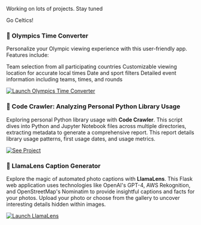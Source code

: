 Working on lots of projects. Stay tuned

Go Celtics!

### 🏅 Olympics Time Converter
Personalize your Olympic viewing experience with this user-friendly app. Features include:

Team selection from all participating countries
Customizable viewing location for accurate local times
Date and sport filters
Detailed event information including teams, times, and rounds

[![Launch Olympics Time Converter](https://img.shields.io/badge/Launch-Olympics-Time-Converter-blue?style=for-the-badge&logo=appveyor)](https://olympics-time-converter.vercel.app/)

### 🐍 Code Crawler: Analyzing Personal Python Library Usage

Exploring personal Python library usage with **Code Crawler**. This script dives into Python and Jupyter Notebook files across multiple directories, extracting metadata to generate a comprehensive report. This report details library usage patterns, first usage dates, and usage metrics.

[![See Project](https://img.shields.io/badge/See-Project-blue?style=for-the-badge&logo=python)](https://github.com/bme3412/AI_Projects_with_Python/tree/main/code_crawl)


### 📸 LlamaLens Caption Generator

Explore the magic of automated photo captions with **LlamaLens**. This Flask web application uses technologies like OpenAI's GPT-4, AWS Rekognition, and OpenStreetMap's Nominatim to provide insightful captions and facts for your photos. Upload your photo or choose from the gallery to uncover interesting details hidden within images.

[![Launch LlamaLens](https://img.shields.io/badge/Launch-LlamaLens-blue?style=for-the-badge&logo=appveyor)](http://localhost:5000)

